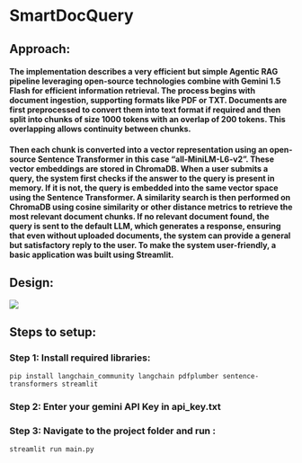 # SmartDocQuery

## Approach:

#### The implementation describes a very efficient but simple Agentic RAG pipeline leveraging open-source technologies combine with Gemini 1.5 Flash for efficient information retrieval. The process begins with document ingestion, supporting formats like PDF or TXT. Documents are first preprocessed to convert them into text format if required and then split into chunks of size 1000 tokens with an overlap of 200 tokens. This overlapping allows continuity between chunks.

#### Then each chunk is converted into a vector representation using an open-source Sentence Transformer in this case “all-MiniLM-L6-v2”. These vector embeddings are stored in ChromaDB. When a user submits a query, the system first checks if the answer to the query is present in memory. If it is not, the query is embedded into the same vector space using the Sentence Transformer. A similarity search is then performed on ChromaDB using cosine similarity or other distance metrics to retrieve the most relevant document chunks. If no relevant document found, the query is sent to the default LLM, which generates a response, ensuring that even without uploaded documents, the system can provide a general but satisfactory reply to the user. To make the system user-friendly, a basic application was built using Streamlit.

## Design:

![](Design.png)

## Steps to setup:

### Step 1: Install required libraries:

`pip install langchain_community langchain pdfplumber sentence-transformers streamlit`

### Step 2: Enter your gemini API Key in api_key.txt

### Step 3: Navigate to the project folder and run :

`streamlit run main.py`
